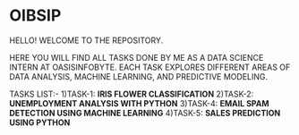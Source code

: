 # OIBSIP
HELLO! 
WELCOME TO THE REPOSITORY.

HERE YOU WILL FIND ALL TASKS DONE BY ME AS A DATA SCIENCE INTERN AT OASISINFOBYTE.
EACH TASK EXPLORES DIFFERENT AREAS OF DATA ANALYSIS, MACHINE LEARNING, AND PREDICTIVE MODELING.

TASKS LIST:-
1)TASK-1: **IRIS FLOWER CLASSIFICATION**
2)TASK-2: **UNEMPLOYMENT ANALYSIS WITH PYTHON**
3)TASK-4: **EMAIL SPAM DETECTION USING MACHINE LEARNING**
4)TASK-5: **SALES PREDICTION USING PYTHON**

